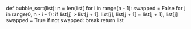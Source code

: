 def bubble_sort(list):
    n = len(list)
    for i in range(n - 1):
        swapped = False
        for j in range(0, n - i - 1):
            if list[j] > list[j + 1]:
                list[j], list[j + 1] = list[j + 1], list[j]
                swapped = True
        if not swapped:
            break
    return list
